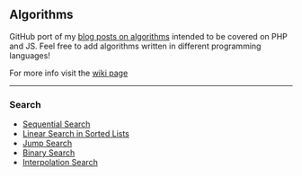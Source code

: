 ## Algorithms

GitHub port of my [blog posts on algorithms](http://www.stoimen.com/blog/category/algorithms/) intended to be covered on PHP and JS. Feel free to add algorithms written in different programming languages! 

For more info visit the [wiki page](https://github.com/stoimen/algorithms/wiki)

***

### Search

* [Sequential Search](https://github.com/stoimen/algorithms/wiki/Sequential-Search)
* [Linear Search in Sorted Lists](https://github.com/stoimen/algorithms/wiki/Linear-Search-in-Sorted-Lists)
* [Jump Search](https://github.com/stoimen/algorithms/wiki/Jump-Search)
* [Binary Search](https://github.com/stoimen/algorithms/wiki/Binary-Search)
* [Interpolation Search](https://github.com/stoimen/algorithms/wiki/Interpolation-Search)
